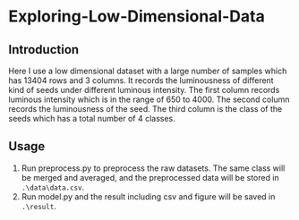 # Exploring-Low-Dimensional-Data
## Introduction
  Here I use a low dimensional dataset with a large number of samples which has 13404 rows and 3 columns. It records the luminousness of different kind of seeds under different luminous intensity. The first column records luminous intensity which is in the range of 650 to 4000. The second column records the luminousness of the seed. The third column is the class of the seeds which has a total number of 4 classes.
## Usage
  1. Run preprocess.py to preprocess the raw datasets. The same class will be merged and averaged, and the preprocessed data will be stored in `.\data\data.csv`.
  2. Run model.py and the result including csv and figure will be saved in `.\result`.
